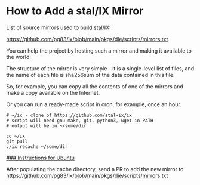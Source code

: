 # How to Add a stal/IX Mirror

List of source mirrors used to build stal/IX:

https://github.com/pg83/ix/blob/main/pkgs/die/scripts/mirrors.txt

You can help the project by hosting such a mirror and making it available to the world!

The structure of the mirror is very simple - it is a single-level list of files, and the name of each file is sha256sum of the data contained in this file.

So, for example, you can copy all the contents of one of the mirrors and make a copy available on the Internet.

Or you can run a ready-made script in cron, for example, once an hour:

```
# ~/ix - clone of https://github.com/stal-ix/ix
# script will need gnu make, git, python3, wget in PATH
# output will be in ~/some/dir

cd ~/ix
git pull
./ix recache ~/some/dir
```

[### Instructions for Ubuntu](https://gist.github.com/pg83/4bdb11a2ca3602d949db26b4b2a66781?permalink_comment_id=4687160#:~:text=Commands%20for%20debian,cron.d/ix_recache)

After populating the cache directory, send a PR to add the new mirror to 
https://github.com/pg83/ix/blob/main/pkgs/die/scripts/mirrors.txt
